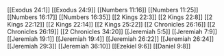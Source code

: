 [[Exodus 24:1]]
[[Exodus 24:9]]
[[Numbers 11:16]]
[[Numbers 11:25]]
[[Numbers 16:17]]
[[Numbers 16:35]]
[[2 Kings 22:3]]
[[2 Kings 22:8]]
[[2 Kings 22:12]]
[[2 Kings 22:14]]
[[2 Kings 25:22]]
[[2 Chronicles 26:16]]
[[2 Chronicles 26:19]]
[[2 Chronicles 34:20]]
[[Jeremiah 5:5]]
[[Jeremiah 7:9]]
[[Jeremiah 19:1]]
[[Jeremiah 19:4]]
[[Jeremiah 26:22]]
[[Jeremiah 26:24]]
[[Jeremiah 29:3]]
[[Jeremiah 36:10]]
[[Ezekiel 9:6]]
[[Daniel 9:8]]
